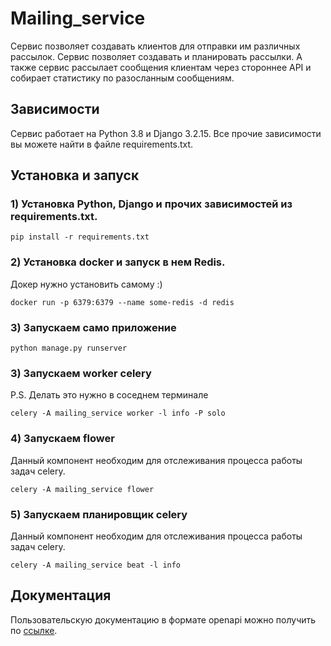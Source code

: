 # Mailing_service
 
Сервис позволяет создавать клиентов для отправки им различных рассылок. 
Сервис позволяет создавать и планировать рассылки. 
А также сервис рассылает сообщения клиентам через стороннее API и собирает
статистику по разосланным сообщениям.


## Зависимости

Сервис работает на Python 3.8 и Django 3.2.15.
Все прочие зависимости вы можете найти в файле requirements.txt.

## Установка и запуск

### 1) Установка Python, Django и прочих зависимостей из requirements.txt.
```shell
pip install -r requirements.txt
```

### 2) Установка docker и запуск в нем Redis.
Докер нужно установить самому :)
```shell
docker run -p 6379:6379 --name some-redis -d redis
```

### 3) Запускаем само приложение

```shell
python manage.py runserver
```

### 3) Запускаем worker celery
P.S. Делать это нужно в соседнем терминале
```shell
celery -A mailing_service worker -l info -P solo
```


### 4) Запускаем flower
Данный компонент необходим для отслеживания процесса работы задач celery.
```shell
celery -A mailing_service flower
```

### 5) Запускаем планировщик celery 
Данный компонент необходим для отслеживания процесса работы задач celery.
```shell
celery -A mailing_service beat -l info
```


## Документация

Пользовательскую документацию в формате openapi можно получить по [ссылке](http://127.0.0.1:8000/api/mailing-statistics/).

